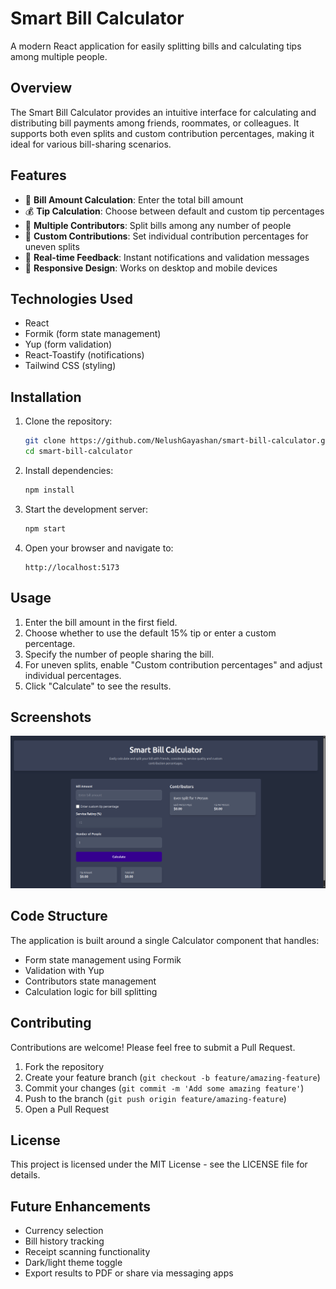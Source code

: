 # Smart Bill Calculator

A modern React application for easily splitting bills and calculating tips among multiple people.

## Overview

The Smart Bill Calculator provides an intuitive interface for calculating and distributing bill payments among friends, roommates, or colleagues. It supports both even splits and custom contribution percentages, making it ideal for various bill-sharing scenarios.

## Features

- 🧮 **Bill Amount Calculation**: Enter the total bill amount
- 💰 **Tip Calculation**: Choose between default and custom tip percentages
- 👥 **Multiple Contributors**: Split bills among any number of people
- 🔄 **Custom Contributions**: Set individual contribution percentages for uneven splits
- 🎯 **Real-time Feedback**: Instant notifications and validation messages
- 📱 **Responsive Design**: Works on desktop and mobile devices

## Technologies Used

- React
- Formik (form state management)
- Yup (form validation)
- React-Toastify (notifications)
- Tailwind CSS (styling)

## Installation

1. Clone the repository:
   ```bash
   git clone https://github.com/NelushGayashan/smart-bill-calculator.git
   cd smart-bill-calculator
   ```

2. Install dependencies:
   ```bash
   npm install
   ```

3. Start the development server:
   ```bash
   npm start
   ```

4. Open your browser and navigate to:
   ```
   http://localhost:5173
   ```

## Usage

1. Enter the bill amount in the first field.
2. Choose whether to use the default 15% tip or enter a custom percentage.
3. Specify the number of people sharing the bill.
4. For uneven splits, enable "Custom contribution percentages" and adjust individual percentages.
5. Click "Calculate" to see the results.

## Screenshots

![img_1.png](img_1.png)

## Code Structure

The application is built around a single Calculator component that handles:
- Form state management using Formik
- Validation with Yup
- Contributors state management
- Calculation logic for bill splitting

## Contributing

Contributions are welcome! Please feel free to submit a Pull Request.

1. Fork the repository
2. Create your feature branch (`git checkout -b feature/amazing-feature`)
3. Commit your changes (`git commit -m 'Add some amazing feature'`)
4. Push to the branch (`git push origin feature/amazing-feature`)
5. Open a Pull Request

## License

This project is licensed under the MIT License - see the LICENSE file for details.

## Future Enhancements

- Currency selection
- Bill history tracking
- Receipt scanning functionality
- Dark/light theme toggle
- Export results to PDF or share via messaging apps
